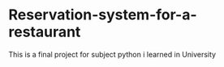 # Reservation-system-for-a-restaurant
This is a final project for subject python i learned in University
